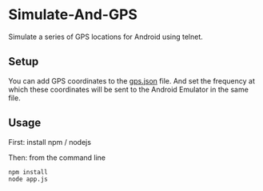 Simulate-And-GPS
================

Simulate a series of GPS locations for Android using telnet. 

Setup
--

You can add GPS coordinates to the [gps.json] file. And set the frequency at 
which these coordinates will be sent to the Android Emulator in the same file.

[gps.json]:https://github.com/stevemacn/Simulate-And-GPS/blob/master/gps.json

Usage
---

First: install npm / nodejs 

Then: from the command line

    npm install
    node app.js
    

